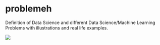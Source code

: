 # problemeh
Definition of Data Science and different Data Science/Machine Learning Problems with illustrations and real life examples.


![ ](Workflow.png)